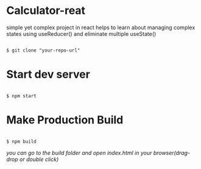 # Calculator-reat
simple yet complex project in react helps to learn about managing complex states using useReducer() and eliminate multiple useState()

<code>
$ git clone "your-repo-url"  
</code>

# Start dev server
<code>
$ npm start
</code>

# Make Production Build 
<code>
$ npm build
</code>

<i> you can go to the build folder and open index.html in your browser(drag-drop or double click) </i>
